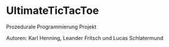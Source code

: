 # UltimateTicTacToe

Prozedurale Programmierung Projekt

Autoren:
Karl Henning,
Leander Fritsch und
Lucas Schlatermund
